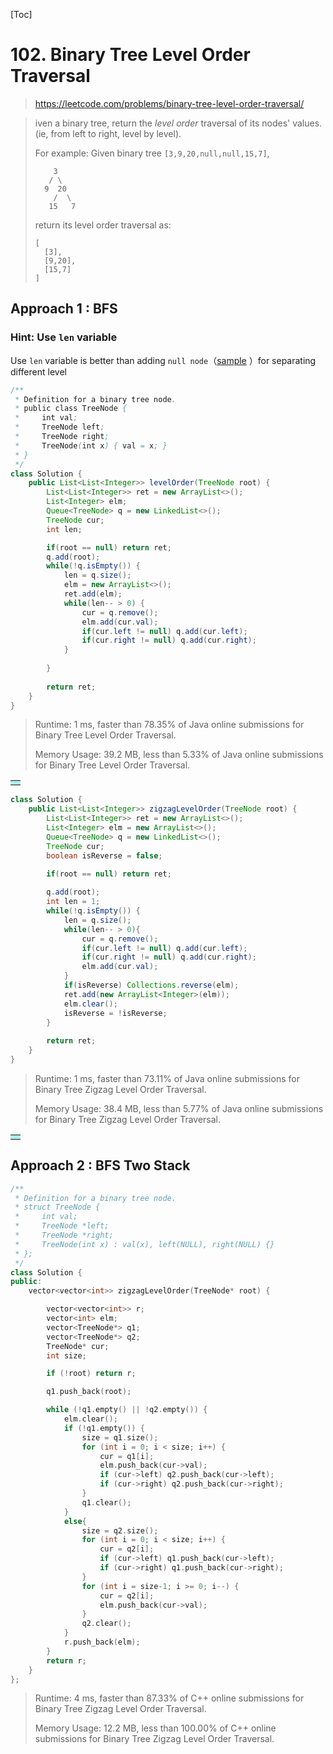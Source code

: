 [Toc]

# 102. Binary Tree Level Order Traversal

> https://leetcode.com/problems/binary-tree-level-order-traversal/

> iven a binary tree, return the *level order* traversal of its nodes' values. (ie, from left to right, level by level).
>
> For example:
> Given binary tree `[3,9,20,null,null,15,7]`,
>
> ```
>     3
>    / \
>   9  20
>     /  \
>    15   7
> ```
>
> 
>
> return its level order traversal as:
>
> ```
> [
>   [3],
>   [9,20],
>   [15,7]
> ]
> ```

## Approach 1 : BFS

### Hint: Use `len` variable 

Use `len` variable is better than adding `null node`（[sample](103.md) ）for separating different level  

```java
/**
 * Definition for a binary tree node.
 * public class TreeNode {
 *     int val;
 *     TreeNode left;
 *     TreeNode right;
 *     TreeNode(int x) { val = x; }
 * }
 */
class Solution {
    public List<List<Integer>> levelOrder(TreeNode root) {
        List<List<Integer>> ret = new ArrayList<>();
        List<Integer> elm;
        Queue<TreeNode> q = new LinkedList<>();
        TreeNode cur;
        int len;

        if(root == null) return ret;
        q.add(root);
        while(!q.isEmpty()) {
            len = q.size();
            elm = new ArrayList<>();
            ret.add(elm);
            while(len-- > 0) {
                cur = q.remove();
                elm.add(cur.val);
                if(cur.left != null) q.add(cur.left);
                if(cur.right != null) q.add(cur.right);
            }
            
        }
        
        return ret;
    }
}
```

> Runtime: 1 ms, faster than 78.35% of Java online submissions for Binary Tree Level Order Traversal.
>
> Memory Usage: 39.2 MB, less than 5.33% of Java online submissions for Binary Tree Level Order Traversal.



<table><tr bgcolor=PaleTurquoise ><td bgcolor=PaleTurquoise>   </td></tr></table>

```java
class Solution {
    public List<List<Integer>> zigzagLevelOrder(TreeNode root) {
        List<List<Integer>> ret = new ArrayList<>();
        List<Integer> elm = new ArrayList<>();
        Queue<TreeNode> q = new LinkedList<>();
        TreeNode cur;
        boolean isReverse = false;

        if(root == null) return ret;
    
        q.add(root);
        int len = 1;
        while(!q.isEmpty()) {
            len = q.size();
            while(len-- > 0){
                cur = q.remove();
                if(cur.left != null) q.add(cur.left);
                if(cur.right != null) q.add(cur.right);
                elm.add(cur.val);
            }
            if(isReverse) Collections.reverse(elm);
            ret.add(new ArrayList<Integer>(elm));
            elm.clear();
            isReverse = !isReverse;
        }
        
        return ret;
    }
}

```

> Runtime: 1 ms, faster than 73.11% of Java online submissions for Binary Tree Zigzag Level Order Traversal.
>
> Memory Usage: 38.4 MB, less than 5.77% of Java online submissions for Binary Tree Zigzag Level Order Traversal.

<table><tr bgcolor=PaleTurquoise ><td bgcolor=PaleTurquoise>   </td></tr></table>

## Approach 2 : BFS Two Stack

```c++
/**
 * Definition for a binary tree node.
 * struct TreeNode {
 *     int val;
 *     TreeNode *left;
 *     TreeNode *right;
 *     TreeNode(int x) : val(x), left(NULL), right(NULL) {}
 * };
 */
class Solution {
public:
	vector<vector<int>> zigzagLevelOrder(TreeNode* root) {

		vector<vector<int>> r;
		vector<int> elm;
		vector<TreeNode*> q1;
		vector<TreeNode*> q2;
		TreeNode* cur;
		int size;

		if (!root) return r;

		q1.push_back(root);

		while (!q1.empty() || !q2.empty()) {
			elm.clear();
			if (!q1.empty()) {
				size = q1.size();
				for (int i = 0; i < size; i++) {
					cur = q1[i];
					elm.push_back(cur->val);
					if (cur->left) q2.push_back(cur->left);
					if (cur->right) q2.push_back(cur->right);
				}
				q1.clear();
			}
			else{
				size = q2.size();
				for (int i = 0; i < size; i++) {
					cur = q2[i];
					if (cur->left) q1.push_back(cur->left);
					if (cur->right) q1.push_back(cur->right);
				}
				for (int i = size-1; i >= 0; i--) {
					cur = q2[i];
					elm.push_back(cur->val);
				}
				q2.clear();
			}
			r.push_back(elm);
		}
		return r;
	}
};
```

> Runtime: 4 ms, faster than 87.33% of C++ online submissions for Binary Tree Zigzag Level Order Traversal.
>
> Memory Usage: 12.2 MB, less than 100.00% of C++ online submissions for Binary Tree Zigzag Level Order Traversal.